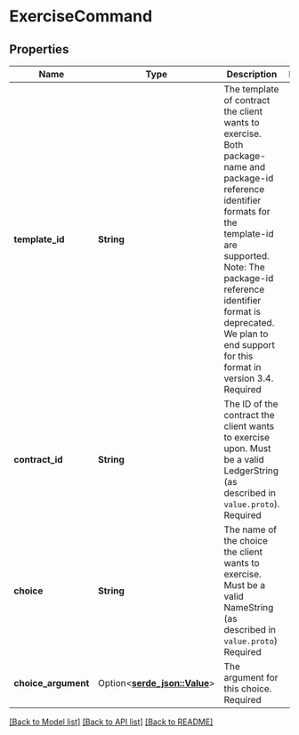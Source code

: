 # ExerciseCommand

## Properties

Name | Type | Description | Notes
------------ | ------------- | ------------- | -------------
**template_id** | **String** | The template of contract the client wants to exercise. Both package-name and package-id reference identifier formats for the template-id are supported. Note: The package-id reference identifier format is deprecated. We plan to end support for this format in version 3.4.  Required | 
**contract_id** | **String** | The ID of the contract the client wants to exercise upon. Must be a valid LedgerString (as described in ``value.proto``). Required | 
**choice** | **String** | The name of the choice the client wants to exercise. Must be a valid NameString (as described in ``value.proto``) Required | 
**choice_argument** | Option<[**serde_json::Value**](.md)> | The argument for this choice. Required | 

[[Back to Model list]](../README.md#documentation-for-models) [[Back to API list]](../README.md#documentation-for-api-endpoints) [[Back to README]](../README.md)



